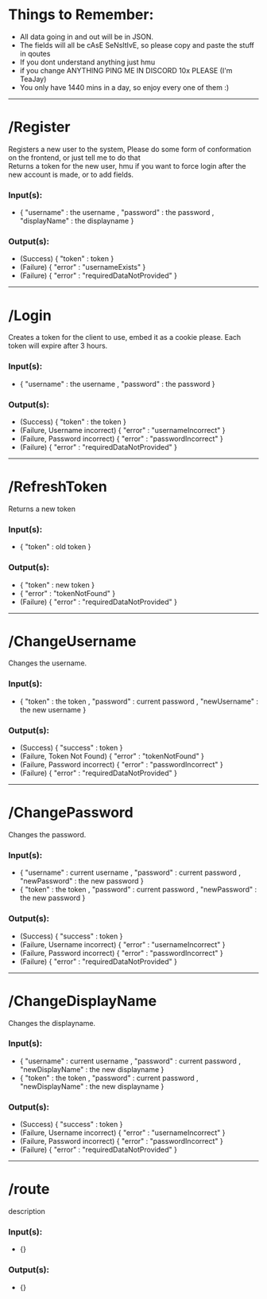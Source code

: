 <h1> Things to Remember: </h1>
<ul>
    <li>All data going in and out will be in JSON.</li>
    <li>The fields will all be cAsE SeNsItIvE, so please copy and paste the stuff in qoutes</li>
    <li>If you dont understand anything just hmu</li>
    <li>if you change ANYTHING PING ME IN DISCORD 10x PLEASE (I'm TeaJay) </li>
    <li>You only have 1440 mins in a day, so enjoy every one of them :) </li>
</ul>

<hr>
    <h1> /Register </h1>
    <p> Registers a new user to the system, Please do some form of conformation on the frontend, or just tell me to do that <br> Returns a token for the new user, hmu if you want to force login after the new account is made, or to add fields.
    </p>
    <h3> Input(s): </h3>
    <ul>
        <li> { "username" : the username , "password" : the password , "displayName" : the displayname } </li>
    </ul>
    <h3> Output(s): </h3>
    <ul>
        <li> (Success) { "token" : token } </li>
        <li> (Failure) { "error" : "usernameExists" } </li>
        <li> (Failure) { "error" : "requiredDataNotProvided" } </li>
    </ul>

<hr>
    <h1> /Login </h1>
        <p> Creates a token for the client to use, embed it as a cookie please. Each token will expire after 3 hours. </p>
    <h3> Input(s): </h3>
        <ul>
            <li> { "username" : the username , "password" : the password } </li>
        </ul>
    <h3> Output(s): </h3>
        <ul>
            <li> (Success) { "token" : the  token } </li>
            <li> (Failure, Username incorrect) { "error" : "usernameIncorrect" } </li>
            <li> (Failure, Password incorrect) { "error" : "passwordIncorrect" } </li>
            <li> (Failure) { "error" : "requiredDataNotProvided" } </li>
        </ul>
<hr>
    <h1> /RefreshToken </h1>
        <p> Returns a new token </p>
    <h3> Input(s): </h3>
        <ul>
            <li> { "token" : old token } </li>
        </ul>
    <h3> Output(s): </h3>
        <ul>
            <li> { "token" : new token } </li>
            <li> { "error" : "tokenNotFound" } </li>
            <li> (Failure) { "error" : "requiredDataNotProvided" } </li>
        </ul>
<hr>
    <h1> /ChangeUsername </h1>
        <p> Changes the username. </p>
    <h3> Input(s): </h3>
        <ul>
            <li> { "token" : the token , "password" : current password , "newUsername" : the new username } </li>
        </ul>
    <h3> Output(s): </h3>
        <ul>
            <li> (Success) { "success" : token } </li>
            <li> (Failure, Token Not Found) { "error" : "tokenNotFound" } </li>
            <li> (Failure, Password incorrect) { "error" : "passwordIncorrect" } </li>
            <li> (Failure) { "error" : "requiredDataNotProvided" } </li>
        </ul>

<hr>
    <h1> /ChangePassword </h1>
        <p> Changes the password. </p>
    <h3> Input(s): </h3>
        <ul>
            <li> { "username" : current username , "password" : current password , "newPassword" : the new password } </li>
            <li> { "token" : the token , "password" : current password , "newPassword" : the new password } </li>
        </ul>
    <h3> Output(s): </h3>
        <ul>
            <li> (Success) { "success" : token } </li>
            <li> (Failure, Username incorrect) { "error" : "usernameIncorrect" } </li>
            <li> (Failure, Password incorrect) { "error" : "passwordIncorrect" } </li>
            <li> (Failure) { "error" : "requiredDataNotProvided" } </li>
        </ul>

<hr>
    <h1> /ChangeDisplayName </h1>
        <p> Changes the displayname. </p>
    <h3> Input(s): </h3>
        <ul>
            <li> { "username" : current username , "password" : current password , "newDisplayName" : the new displayname } </li>
            <li> { "token" : the token , "password" : current password , "newDisplayName" : the new displayname } </li>
        </ul>
    <h3> Output(s): </h3>
        <ul>
            <li> (Success) { "success" : token } </li>
            <li> (Failure, Username incorrect) { "error" : "usernameIncorrect" } </li>
            <li> (Failure, Password incorrect) { "error" : "passwordIncorrect" } </li>
            <li> (Failure) { "error" : "requiredDataNotProvided" } </li>
        </ul>

<hr>
    <h1> /route </h1>
        <p> description </p>
    <h3> Input(s): </h3>
        <ul>
            <li> {} </li>
        </ul>
    <h3> Output(s): </h3>
        <ul>
            <li> {} </li>
        </ul>
